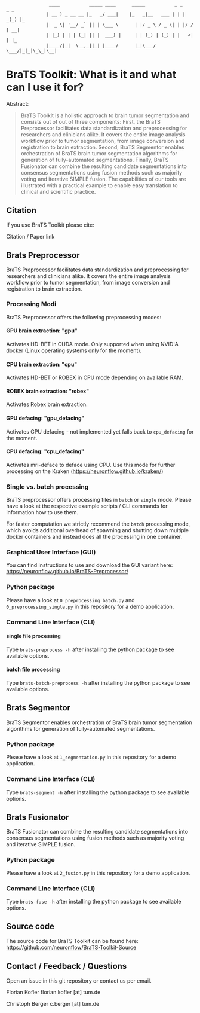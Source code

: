                     ____           _____ ____      _____           _ _    _ _   
                   | __ ) _ __ __ |_   _/ ___|    |_   _|__   ___ | | | _(_) |_ 
                   |  _ \| '__/ _` || | \___ \      | |/ _ \ / _ \| | |/ / | __|
                   | |_) | | | (_| || |  ___) |     | | (_) | (_) | |   <| | |_ 
                   |____/|_|  \__,_||_| |____/      |_|\___/ \___/|_|_|\_\_|\__|
                                                                                
# BraTS Toolkit: What is it and what can I use it for?
Abstract:
>BraTS Toolkit is a holistic approach to brain tumor segmentation and consists out of out of three components:
    First, the BraTS Preprocessor facilitates data standardization and preprocessing for researchers and clinicians alike. It covers the entire image analysis workflow prior to tumor segmentation, from image conversion and registration to brain extraction. Second, BraTS Segmentor enables orchestration of BraTS brain tumor segmentation algorithms for generation of fully-automated segmentations. Finally, BraTS Fusionator can combine the resulting candidate segmentations into consensus segmentations using fusion methods such as majority voting and iterative SIMPLE fusion. The capabilities of our tools are illustrated with a practical example to enable easy translation to clinical and scientific practice.

## Citation
If you use BraTS Toolkit please cite:

Citation / Paper link

## Brats Preprocessor
BraTS Preprocessor facilitates data standardization and preprocessing for researchers and clinicians alike. It covers the entire image analysis workflow prior to tumor segmentation, from image conversion and registration to brain extraction.

### Processing Modi
BraTS Preprocessor offers the following preprocessing modes:
#### GPU brain extraction: "gpu"
Activates HD-BET in CUDA mode. Only supported when using NVIDIA docker (Linux operating systems only for the moment).
#### CPU brain extraction: "cpu"
Activates HD-BET or ROBEX in CPU mode depending on available RAM.
#### ROBEX brain extraction: "robex"
Activates Robex brain extraction.
#### GPU defacing: "gpu_defacing"
Activates GPU defacing - not implemented yet falls back to `cpu_defacing` for the moment. 
#### CPU defacing: "cpu_defacing"
Activates mri-deface to deface using CPU. Use this mode for further processing on the Kraken (https://neuronflow.github.io/kraken/)

### Single vs. batch processing
 BraTS preprocessor offers processing files in `batch` or `single` mode. Please have a look at the respective example scripts / CLI commands for information how to use them.
 
 For faster computation we strictly recommend the `batch` processing mode, which avoids additional overhead of spawning and shutting down multiple docker containers and instead does all the processing in one container.  

### Graphical User Interface (GUI)
You can find instructions to use and download the GUI variant here: https://neuronflow.github.io/BraTS-Preprocessor/

### Python package
Please have a look at `0_preprocessing_batch.py` and `0_preprocessing_single.py` in this repository for a demo application.

### Command Line Interface (CLI)
#### single file processing
Type `brats-preprocess -h` after installing the python package to see available options.
#### batch file processing
Type `brats-batch-preprocess -h` after installing the python package to see available options.


## Brats Segmentor
BraTS Segmentor enables orchestration of BraTS brain tumor segmentation algorithms for generation of fully-automated segmentations.
### Python package
Please have a look at `1_segmentation.py` in this repository for a demo application.

### Command Line Interface (CLI)
Type `brats-segment -h` after installing the python package to see available options.

## Brats Fusionator
BraTS Fusionator can combine the resulting candidate segmentations into consensus segmentations using fusion methods such as majority voting and iterative SIMPLE fusion.
### Python package
Please have a look at `2_fusion.py` in this repository for a demo application.

### Command Line Interface (CLI)
Type `brats-fuse -h` after installing the python package to see available options.

## Source code
The source code for BraTS Toolkit can be found here: https://github.com/neuronflow/BraTS-Toolkit-Source

## Contact / Feedback / Questions
Open an issue in this git repository or contact us per email.

Florian Kofler
florian.kofler [at] tum.de

Christoph Berger
c.berger [at] tum.de